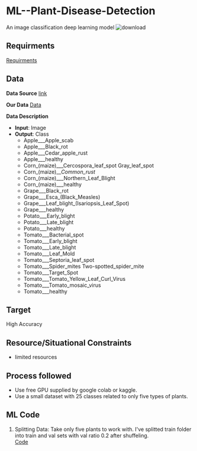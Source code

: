 # ML--Plant-Disease-Detection
An image classification deep learning model
![download](https://github.com/iurwpoietknckvjndfsm-gndvkd/ML--Plant-Disease-Detection/assets/103903785/b3158200-2ccd-4e69-a197-5e2c0e5e79a8)

## Requirments
[Requirments](https://github.com/iurwpoietknckvjndfsm-gndvkd/ML--Plant-Disease-Detection/blob/main/Requirments.txt)

## Data
**Data Source**
[link](https://www.kaggle.com/datasets/vipoooool/new-plant-diseases-dataset)

**Our Data**
[Data](https://github.com/iurwpoietknckvjndfsm-gndvkd/ML--Plant-Disease-Detection/blob/main/Data.zip)

**Data Description**
* **Input**: Image
* **Output**: Class
    * Apple___Apple_scab
    * Apple___Black_rot
    * Apple___Cedar_apple_rust
    * Apple___healthy
    * Corn_(maize)___Cercospora_leaf_spot Gray_leaf_spot
    * Corn_(maize)___Common_rust_
    * Corn_(maize)___Northern_Leaf_Blight
    * Corn_(maize)___healthy
    * Grape___Black_rot
    * Grape___Esca_(Black_Measles)
    * Grape___Leaf_blight_(Isariopsis_Leaf_Spot)
    * Grape___healthy
    * Potato___Early_blight
    * Potato___Late_blight
    * Potato___healthy
    * Tomato___Bacterial_spot
    * Tomato___Early_blight
    * Tomato___Late_blight
    * Tomato___Leaf_Mold
    * Tomato___Septoria_leaf_spot
    * Tomato___Spider_mites Two-spotted_spider_mite
    * Tomato___Target_Spot
    * Tomato___Tomato_Yellow_Leaf_Curl_Virus
    * Tomato___Tomato_mosaic_virus
    * Tomato___healthy

## Target
High Accuracy

## Resource/Situational Constraints
* limited resources

## Process followed
* Use free GPU supplied by google colab or kaggle.
* Use a small dataset with 25 classes related to only five types of plants.

## ML Code
1. Splitting Data:
  Take only five plants to work with. I've splitted train folder into train and val sets with val ratio 0.2 after shuffeling. <br/>
  [Code](https://github.com/iurwpoietknckvjndfsm-gndvkd/ML--Plant-Disease-Detection/blob/main/Splitting_Data.ipynb)
